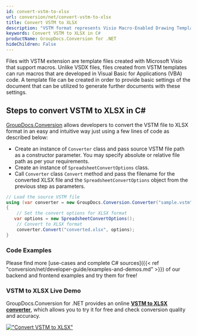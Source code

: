 ```yaml
---
id: convert-vstm-to-xlsx
url: conversion/net/convert-vstm-to-xlsx
title: Convert VSTM to XLSX
description: "VSTM format represents Visio Macro-Enabled Drawing Template with .vstm extension. Learn how to convert VSTM to XLSX file programmatically in C# language using GroupDocs.Conversion for .NET library."
keywords: Convert VSTM to XLSX in C#
productName: GroupDocs.Conversion for .NET
hideChildren: False
---
```


Files with VSTM extension are template files created with Microsoft Visio that support macros. Unlike VSDX files, files created from VSTM templates can run macros that are developed in Visual Basic for Applications (VBA) code. A template file can be created in order to provide basic settings of the document that can be utilized to generate further documents with these settings.

## Steps to convert VSTM to XLSX in C#

[GroupDocs.Conversion](https://products.groupdocs.com/conversion/net) allows developers to convert the VSTM file to XLSX format in an easy and intuitive way just using a few lines of code as described below:

* Create an instance of `Converter` class and pass source VSTM file path as a constructor parameter. You may specify absolute or relative file path as per your requirements. 
* Create an instance of `SpreadsheetConvertOptions` class.
* Call `Converter` class `Convert` method and pass the filename for the converted XLSX file and the `SpreadsheetConvertOptions` object from the previous step as parameters.

```csharp
// Load the source VSTM file
using (var converter = new GroupDocs.Conversion.Converter("sample.vstm"))
{
    // Set the convert options for XLSX format
   var options = new SpreadsheetConvertOptions();
    // Convert to XLSX format
    converter.Convert("converted.xlsx", options);
}
```

### Code Examples

Please find more [use-cases and complete C# sources]({{< ref "conversion/net/developer-guide/examples-and-demos.md" >}}) of our backend and frontend examples and try them for free!

### VSTM to XLSX Live Demo

GroupDocs.Conversion for .NET provides an online [**VSTM to XLSX converter**](https://products.groupdocs.app/conversion/vstm-to-xlsx), which allows you to try it for free and check conversion quality and accuracy.

[!["Convert VSTM to XLSX"](conversion/net/images/convert-to-xlsx/convert-vstm-to-xlsx.png)](https://products.groupdocs.app/conversion/vstm-to-xlsx)